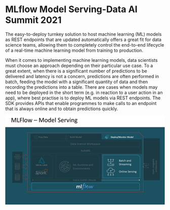 # MLflow Model Serving-Data AI Summit 2021

The easy-to-deploy turnkey solution to host machine learning (ML) models as REST endpoints that are updated automatically offers a great fit for data science teams, allowing them to completely control the end-to-end lifecycle of a real-time machine learning model from training to production.

When it comes to implementing machine learning models, data scientists must choose an approach depending on their particular use case. To a great extent, when there is a significant number of predictions to be delivered and latency is not a concern, predictions are often performed in batch, feeding the model with a significant quantity of data and then recording the predictions into a table. There are cases when models may need to be deployed in the short term (e.g. in reaction to a user action in an app), where best practise is to deploy ML models via REST endpoints. The SDK provides APIs that enable programmes to make calls to an endpoint that is always online and to obtain predictions quickly.

![MLflow](/docs/mlflow.jpg)
